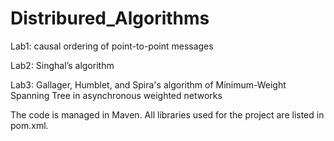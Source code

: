 # Distribured_Algorithms

Lab1: causal ordering of point-to-point messages

Lab2: Singhal’s algorithm

Lab3: Gallager, Humblet, and Spira's algorithm of Minimum-Weight Spanning Tree in asynchronous weighted networks

The code is managed in Maven. All libraries used for the project are listed in pom.xml.
